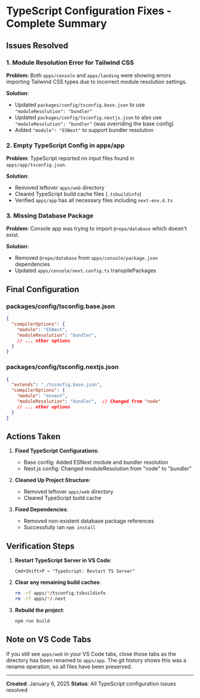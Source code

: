 # TypeScript Configuration Fixes - Complete Summary

## Issues Resolved

### 1. Module Resolution Error for Tailwind CSS
**Problem**: Both `apps/console` and `apps/landing` were showing errors importing Tailwind CSS types due to incorrect module resolution settings.

**Solution**: 
- Updated `packages/config/tsconfig.base.json` to use `"moduleResolution": "bundler"`
- Updated `packages/config/tsconfig.nextjs.json` to also use `"moduleResolution": "bundler"` (was overriding the base config)
- Added `"module": "ESNext"` to support bundler resolution

### 2. Empty TypeScript Config in apps/app
**Problem**: TypeScript reported no input files found in `apps/app/tsconfig.json`.

**Solution**: 
- Removed leftover `apps/web` directory
- Cleared TypeScript build cache files (`.tsbuildinfo`)
- Verified `apps/app` has all necessary files including `next-env.d.ts`

### 3. Missing Database Package
**Problem**: Console app was trying to import `@repo/database` which doesn't exist.

**Solution**: 
- Removed `@repo/database` from `apps/console/package.json` dependencies
- Updated `apps/console/next.config.ts` transpilePackages

## Final Configuration

### packages/config/tsconfig.base.json
```json
{
  "compilerOptions": {
    "module": "ESNext",
    "moduleResolution": "bundler",
    // ... other options
  }
}
```

### packages/config/tsconfig.nextjs.json
```json
{
  "extends": "./tsconfig.base.json",
  "compilerOptions": {
    "module": "esnext",
    "moduleResolution": "bundler",  // Changed from "node"
    // ... other options
  }
}
```

## Actions Taken

1. **Fixed TypeScript Configurations**:
   - Base config: Added ESNext module and bundler resolution
   - Next.js config: Changed moduleResolution from "node" to "bundler"

2. **Cleaned Up Project Structure**:
   - Removed leftover `apps/web` directory
   - Cleared TypeScript build cache

3. **Fixed Dependencies**:
   - Removed non-existent database package references
   - Successfully ran `npm install`

## Verification Steps

1. **Restart TypeScript Server in VS Code**:
   ```
   Cmd+Shift+P → "TypeScript: Restart TS Server"
   ```

2. **Clear any remaining build caches**:
   ```bash
   rm -rf apps/*/tsconfig.tsbuildinfo
   rm -rf apps/*/.next
   ```

3. **Rebuild the project**:
   ```bash
   npm run build
   ```

## Note on VS Code Tabs

If you still see `apps/web` in your VS Code tabs, close those tabs as the directory has been renamed to `apps/app`. The git history shows this was a rename operation, so all files have been preserved.

---

**Created**: January 6, 2025
**Status**: All TypeScript configuration issues resolved
